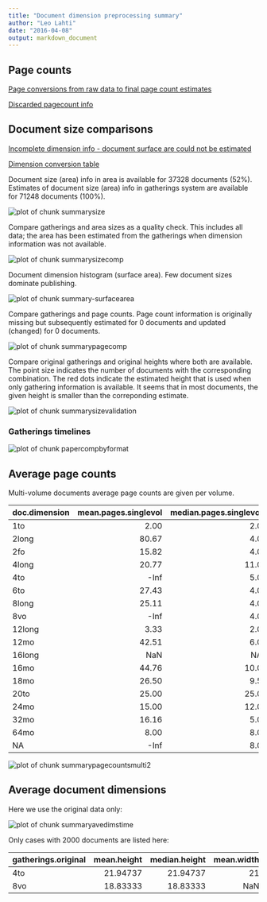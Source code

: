 ```yaml
---
title: "Document dimension preprocessing summary"
author: "Leo Lahti"
date: "2016-04-08"
output: markdown_document
---
```



## Page counts

[Page conversions from raw data to final page count estimates](https://raw.githubusercontent.com/rOpenGov/estc/master/inst/examples/output.tables/pagecount_conversion_nontrivial.csv)

<!--[Page conversions from raw data to final page count estimates with volume info](https://raw.githubusercontent.com/rOpenGov/estc/master/inst/examples/output.tables/page_conversion_table_full.csv)-->

[Discarded pagecount info](https://raw.githubusercontent.com/rOpenGov/estc/master/inst/examples/output.tables/pagecount_discarded.csv)



## Document size comparisons

[Incomplete dimension info - document surface are could not be estimated](https://raw.githubusercontent.com/rOpenGov/estc/master/inst/examples/output.tables/physical_dimension_incomplete.csv)

[Dimension conversion table](https://raw.githubusercontent.com/rOpenGov/estc/master/inst/examples/output.tables/conversions_physical_dimension.csv)

<!--[Discarded dimension info](https://raw.githubusercontent.com/rOpenGov/estc/master/inst/examples/output.tables/dimensions_discarded.csv)-->

Document size (area) info in area is available for 37328 documents (52%). Estimates of document size (area) info in gatherings system are available for 71248 documents (100%). 

![plot of chunk summarysize](figure/summarysize-1.png)


Compare gatherings and area sizes as a quality check. This includes all data; the area has been estimated from the gatherings when dimension information was not available.

![plot of chunk summarysizecomp](figure/summarysizecomp-1.png)

Document dimension histogram (surface area). Few document sizes dominate publishing.

![plot of chunk summary-surfacearea](figure/summary-surfacearea-1.png)


Compare gatherings and page counts. Page count information is originally missing but subsequently estimated for 0 documents and updated (changed) for 0 documents. 


![plot of chunk summarypagecomp](figure/summarypagecomp-1.png)

Compare original gatherings and original heights where both are available. The point size indicates the number of documents with the corresponding combination. The red dots indicate the estimated height that is used when only gathering information is available. It seems that in most documents, the given height is smaller than the correponding estimate.

![plot of chunk summarysizevalidation](figure/summarysizevalidation-1.png)

### Gatherings timelines

![plot of chunk papercompbyformat](figure/papercompbyformat-1.png)

## Average page counts 

Multi-volume documents average page counts are given per volume.


|doc.dimension | mean.pages.singlevol| median.pages.singlevol| n.singlevol| mean.pages.multivol| median.pages.multivol| n.multivol| mean.pages.issue| median.pages.issue| n.issue|
|:-------------|--------------------:|----------------------:|-----------:|-------------------:|---------------------:|----------:|----------------:|------------------:|-------:|
|1to           |                 2.00|                    2.0|          15|                  NA|                    NA|         NA|               NA|                 NA|      NA|
|2long         |                80.67|                    4.0|           4|              234.00|                 234.0|          1|               NA|                 NA|      NA|
|2fo           |                15.82|                    4.0|        3663|               41.98|                  23.0|        862|            20.19|               23.0|     843|
|4long         |                20.77|                   11.0|         206|               36.80|                  27.0|         79|            23.31|               21.0|      72|
|4to           |                 -Inf|                    5.0|       15657|               45.11|                  19.0|       4382|            19.01|               17.0|    5167|
|6to           |                27.43|                    4.0|          29|               60.00|                  71.0|          3|            25.00|               25.0|       1|
|8long         |                25.11|                    4.0|          99|               68.70|                  41.0|         23|            24.37|               21.0|      19|
|8vo           |                 -Inf|                    4.0|        7774|              102.43|                  38.0|       1360|            23.19|               21.0|    1069|
|12long        |                 3.33|                    2.0|           7|                  NA|                    NA|         NA|               NA|                 NA|      NA|
|12mo          |                42.51|                    6.0|        3234|              124.42|                  31.0|        664|            20.50|               20.0|     590|
|16long        |                  NaN|                     NA|           1|                  NA|                    NA|         NA|               NA|                 NA|      NA|
|16mo          |                44.76|                   10.0|        1665|               86.17|                  31.5|        466|            23.30|               19.0|     356|
|18mo          |                26.50|                    9.5|           8|               50.00|                  50.0|          2|            16.00|               16.0|       1|
|20to          |                25.00|                   25.0|           1|               25.00|                  25.0|          1|            25.00|               25.0|       1|
|24mo          |                15.00|                   12.0|          12|               20.75|                  20.5|          4|            20.75|               20.5|       4|
|32mo          |                16.16|                    5.0|          57|               36.92|                  31.0|         12|            26.91|               27.0|      11|
|64mo          |                 8.00|                    8.0|           8|                  NA|                    NA|         NA|             8.67|                8.0|       6|
|NA            |                 -Inf|                    8.0|       38808|              131.70|                  38.0|       7777|            23.91|               23.0|    5695|


![plot of chunk summarypagecountsmulti2](figure/summarypagecountsmulti2-1.png)


## Average document dimensions 

Here we use the original data only:

![plot of chunk summaryavedimstime](figure/summaryavedimstime-1.png)




Only cases with 2000 documents are listed here:


|gatherings.original | mean.height| median.height| mean.width| median.width|  n|
|:-------------------|-----------:|-------------:|----------:|------------:|--:|
|4to                 |    21.94737|      21.94737|         21|           21| 19|
|8vo                 |    18.83333|      18.83333|        NaN|          NaN| 12|

